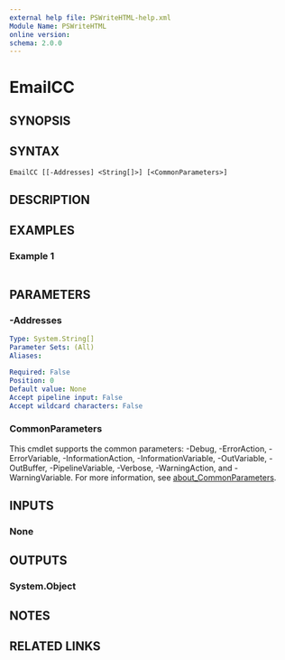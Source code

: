 ```yaml
---
external help file: PSWriteHTML-help.xml
Module Name: PSWriteHTML
online version:
schema: 2.0.0
---
```


# EmailCC

## SYNOPSIS


## SYNTAX

```
EmailCC [[-Addresses] <String[]>] [<CommonParameters>]
```

## DESCRIPTION


## EXAMPLES

### Example 1
```powershell

```



## PARAMETERS

### -Addresses


```yaml
Type: System.String[]
Parameter Sets: (All)
Aliases:

Required: False
Position: 0
Default value: None
Accept pipeline input: False
Accept wildcard characters: False
```

### CommonParameters
This cmdlet supports the common parameters: -Debug, -ErrorAction, -ErrorVariable, -InformationAction, -InformationVariable, -OutVariable, -OutBuffer, -PipelineVariable, -Verbose, -WarningAction, and -WarningVariable. For more information, see [about_CommonParameters](http://go.microsoft.com/fwlink/?LinkID=113216).

## INPUTS

### None

## OUTPUTS

### System.Object
## NOTES

## RELATED LINKS
